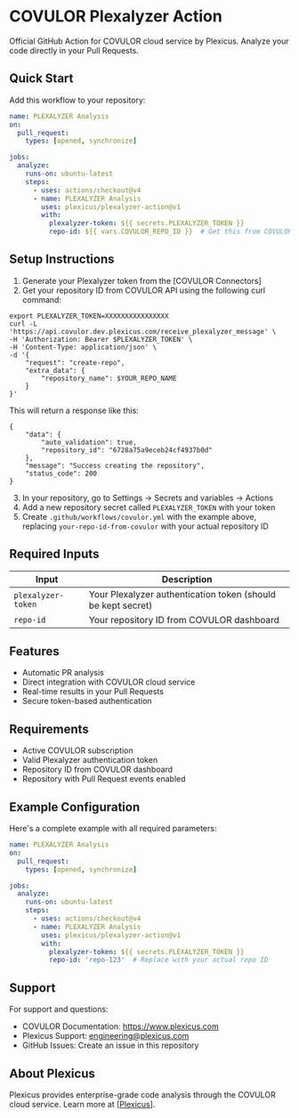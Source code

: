 # COVULOR Plexalyzer Action

Official GitHub Action for COVULOR cloud service by Plexicus. Analyze your code directly in your Pull Requests.

## Quick Start

Add this workflow to your repository:

```yaml
name: PLEXALYZER Analysis
on:
  pull_request:
    types: [opened, synchronize]

jobs:
  analyze:
    runs-on: ubuntu-latest
    steps:
      - uses: actions/checkout@v4
      - name: PLEXALYZER Analysis
        uses: plexicus/plexalyzer-action@v1
        with:
          plexalyzer-token: ${{ secrets.PLEXALYZER_TOKEN }}
          repo-id: ${{ vars.COVULOR_REPO_ID }}  # Get this from COVULOR dashboard
```

## Setup Instructions

1. Generate your Plexalyzer token from the [COVULOR Connectors]
2. Get your repository ID from COVULOR API using the following curl command:
```
export PLEXALYZER_TOKEN=XXXXXXXXXXXXXXXX
curl -L 'https://api.covulor.dev.plexicus.com/receive_plexalyzer_message' \
-H 'Authorization: Bearer $PLEXALYZER_TOKEN' \
-H 'Content-Type: application/json' \
-d '{
    "request": "create-repo",
    "extra_data": {
        "repository_name": $YOUR_REPO_NAME
    }
}'
```

This will return a response like this:

```
{
    "data": {
        "auto_validation": true,
        "repository_id": "6728a75a9eceb24cf4937b0d"
    },
    "message": "Success creating the repository",
    "status_code": 200
}
```
3. In your repository, go to Settings → Secrets and variables → Actions
4. Add a new repository secret called `PLEXALYZER_TOKEN` with your token
5. Create `.github/workflows/covulor.yml` with the example above, replacing `your-repo-id-from-covulor` with your actual repository ID

## Required Inputs

| Input | Description |
|-------|-------------|
| `plexalyzer-token` | Your Plexalyzer authentication token (should be kept secret) |
| `repo-id` | Your repository ID from COVULOR dashboard |

## Features

- Automatic PR analysis
- Direct integration with COVULOR cloud service
- Real-time results in your Pull Requests
- Secure token-based authentication

## Requirements

- Active COVULOR subscription
- Valid Plexalyzer authentication token
- Repository ID from COVULOR dashboard
- Repository with Pull Request events enabled

## Example Configuration

Here's a complete example with all required parameters:

```yaml
name: PLEXALYZER Analysis
on:
  pull_request:
    types: [opened, synchronize]

jobs:
  analyze:
    runs-on: ubuntu-latest
    steps:
      - uses: actions/checkout@v4
      - name: PLEXALYZER Analysis
        uses: plexicus/plexalyzer-action@v1
        with:
          plexalyzer-token: ${{ secrets.PLEXALYZER_TOKEN }}
          repo-id: 'repo-123'  # Replace with your actual repo ID
```

## Support

For support and questions:
- COVULOR Documentation: https://www.plexicus.com
- Plexicus Support: engineering@plexicus.com
- GitHub Issues: Create an issue in this repository

## About Plexicus

Plexicus provides enterprise-grade code analysis through the COVULOR cloud service. Learn more at [[Plexicus](https://www.plexicus.com)].
